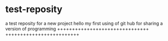 
# test-reposity
a test reposity for a new project 
hello
my first using of git hub for sharing a version of programming
+++++++++++++++++++++++++++++++
+++++++++++++++++++++++++
